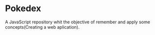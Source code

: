 # Pokedex
A JavaScript repository whit the objective of remember and apply some concepts(Creating a web aplication).
